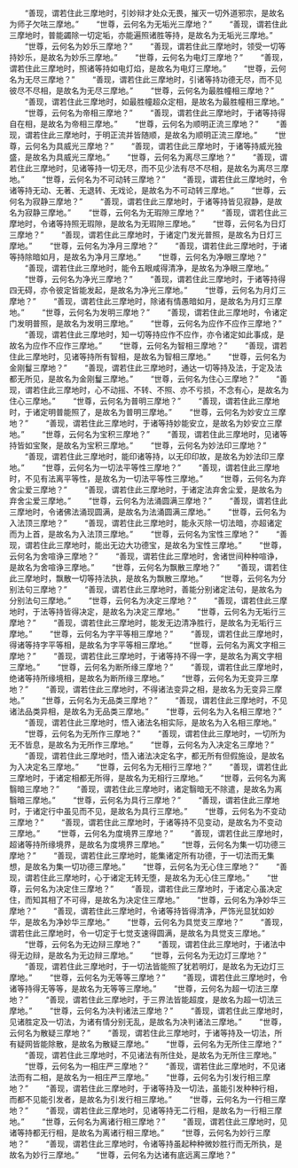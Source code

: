 <!-- { "loadSidebar": true } -->
　　“善现，谓若住此三摩地时，引妙辩才处众无畏，摧灭一切外道邪宗，是故名为师子欠呿三摩地。”
　　“世尊，云何名为无垢光三摩地？”
　　“善现，谓若住此三摩地时，普能蠲除一切定垢，亦能遍照诸胜等持，是故名为无垢光三摩地。”
　　“世尊，云何名为妙乐三摩地？”
　　“善现，谓若住此三摩地时，领受一切等持妙乐，是故名为妙乐三摩地。”
　　“世尊，云何名为电灯三摩地？”
　　“善现，谓若住此三摩地时，照诸等持如电灯焰，是故名为电灯三摩地。”
　　“世尊，云何名为无尽三摩地？”
　　“善现，谓若住此三摩地时，引诸等持功德无尽，而不见彼尽不尽相，是故名为无尽三摩地。”
　　“世尊，云何名为最胜幢相三摩地？”
　　“善现，谓若住此三摩地时，如最胜幢超众定相，是故名为最胜幢相三摩地。”
　　“世尊，云何名为帝相三摩地？”
　　“善现，谓若住此三摩地时，于诸等持得自在相，是故名为帝相三摩地。”
　　“世尊，云何名为顺明正流三摩地？”
　　“善现，谓若住此三摩地时，于明正流并皆随顺，是故名为顺明正流三摩地。”
　　“世尊，云何名为具威光三摩地？”
　　“善现，谓若住此三摩地时，于诸等持威光独盛，是故名为具威光三摩地。”
　　“世尊，云何名为离尽三摩地？”
　　“善现，谓若住此三摩地时，见诸等持一切无尽，而不见少法有尽不尽相，是故名为离尽三摩地。”
　　“世尊，云何名为不可动转三摩地？”
　　“善现，谓若住此三摩地时，令诸等持无动、无著、无退转、无戏论，是故名为不可动转三摩地。”
　　“世尊，云何名为寂静三摩地？”
　　“善现，谓若住此三摩地时，于诸等持皆见寂静，是故名为寂静三摩地。”
　　“世尊，云何名为无瑕隙三摩地？”
　　“善现，谓若住此三摩地时，令诸等持照无瑕隙，是故名为无瑕隙三摩地。”
　　“世尊，云何名为日灯三摩地？”
　　“善现，谓若住此三摩地时，于诸定门发光普照，是故名为日灯三摩地。”
　　“世尊，云何名为净月三摩地？”
　　“善现，谓若住此三摩地时，于诸等持除暗如月，是故名为净月三摩地。”
　　“世尊，云何名为净眼三摩地？”
　　“善现，谓若住此三摩地时，能令五眼咸得清净，是故名为净眼三摩地。”
　　“世尊，云何名为净光三摩地？”
　　“善现，谓若住此三摩地时，于诸等持得四无碍，亦令彼定皆能发起，是故名为净光三摩地。”
　　“世尊，云何名为月灯三摩地？”
　　“善现，谓若住此三摩地时，除诸有情愚暗如月，是故名为月灯三摩地。”
　　“世尊，云何名为发明三摩地？”
　　“善现，谓若住此三摩地时，令诸定门发明普照，是故名为发明三摩地。”
　　“世尊，云何名为应作不应作三摩地？”
　　“善现，谓若住此三摩地时，知一切等持应作不应作，亦令诸定如此事成，是故名为应作不应作三摩地。”
　　“世尊，云何名为智相三摩地？”
　　“善现，谓若住此三摩地时，见诸等持所有智相，是故名为智相三摩地。”
　　“世尊，云何名为金刚鬘三摩地？”
　　“善现，谓若住此三摩地时，通达一切等持及法，于定及法都无所见，是故名为金刚鬘三摩地。”
　　“世尊，云何名为住心三摩地？”
　　“善现，谓若住此三摩地时，心不动摇、不转、不照、亦不亏损，不念有心，是故名为住心三摩地。”
　　“世尊，云何名为普明三摩地？”
　　“善现，谓若住此三摩地时，于诸定明普能照了，是故名为普明三摩地。”
　　“世尊，云何名为妙安立三摩地？”
　　“善现，谓若住此三摩地时，于诸等持妙能安立，是故名为妙安立三摩地。”
　　“世尊，云何名为宝积三摩地？”
　　“善现，谓若住此三摩地时，见诸等持皆如宝聚，是故名为宝积三摩地。”
　　“世尊，云何名为妙法印三摩地？”
　　“善现，谓若住此三摩地时，能印诸等持，以无印印故，是故名为妙法印三摩地。”
　　“世尊，云何名为一切法平等性三摩地？”
　　“善现，谓若住此三摩地时，不见有法离平等性，是故名为一切法平等性三摩地。”
　　“世尊，云何名为弃舍尘爱三摩地？”
　　“善现，谓若住此三摩地时，于诸定法弃舍尘爱，是故名为弃舍尘爱三摩地。”
　　“世尊，云何名为法涌圆满三摩地？”
　　“善现，谓若住此三摩地时，令诸佛法涌现圆满，是故名为法涌圆满三摩地。”
　　“世尊，云何名为入法顶三摩地？”
　　“善现，谓若住此三摩地时，能永灭除一切法暗，亦超诸定而为上首，是故名为入法顶三摩地。”
　　“世尊，云何名为宝性三摩地？”
　　“善现，谓若住此三摩地时，能出无边大功德宝，是故名为宝性三摩地。”
　　“世尊，云何名为舍喧诤三摩地？”
　　“善现，谓若住此三摩地时，舍诸世间种种喧诤，是故名为舍喧诤三摩地。”
　　“世尊，云何名为飘散三摩地？”
　　“善现，谓若住此三摩地时，飘散一切等持法执，是故名为飘散三摩地。”
　　“世尊，云何名为分别法句三摩地？”
　　“善现，谓若住此三摩地时，善能分别诸定法句，是故名为分别法句三摩地。”
　　“世尊，云何名为决定三摩地？”
　　“善现，谓若住此三摩地时，于法等持皆得决定，是故名为决定三摩地。”
　　“世尊，云何名为无垢行三摩地？”
　　“善现，谓若住此三摩地时，能发无边清净胜行，是故名为无垢行三摩地。”
　　“世尊，云何名为字平等相三摩地？”
　　“善现，谓若住此三摩地时，得诸等持字平等相，是故名为字平等相三摩地。”
　　“世尊，云何名为离文字相三摩地？”
　　“善现，谓若住此三摩地时，于诸等持不得一字，是故名为离文字相三摩地。”
　　“世尊，云何名为断所缘三摩地？”
　　“善现，谓若住此三摩地时，绝诸等持所缘境相，是故名为断所缘三摩地。”
　　“世尊，云何名为无变异三摩地？”
　　“善现，谓若住此三摩地时，不得诸法变异之相，是故名为无变异三摩地。”
　　“世尊，云何名为无品类三摩地？”
　　“善现，谓若住此三摩地时，不见诸法品类异相，是故名为无品类三摩地。”
　　“世尊，云何名为入名相三摩地？”
　　“善现，谓若住此三摩地时，悟入诸法名相实际，是故名为入名相三摩地。”
　　“世尊，云何名为无所作三摩地？”
　　“善现，谓若住此三摩地时，一切所为无不皆息，是故名为无所作三摩地。”
　　“世尊，云何名为入决定名三摩地？”
　　“善现，谓若住此三摩地时，悟入诸法决定名字，都无所有但假施设，是故名为入决定名三摩地。”
　　“世尊，云何名为无相行三摩地？”
　　“善现，谓若住此三摩地时，于诸定相都无所得，是故名为无相行三摩地。”
　　“世尊，云何名为离翳暗三摩地？”
　　“善现，谓若住此三摩地时，诸定翳暗无不除遣，是故名为离翳暗三摩地。”
　　“世尊，云何名为具行三摩地？”
　　“善现，谓若住此三摩地时，于诸定行中虽见而不见，是故名为具行三摩地。”
　　“世尊，云何名为不变动三摩地？”
　　“善现，谓若住此三摩地时，于诸等持不见变动，是故名为不变动三摩地。”
　　“世尊，云何名为度境界三摩地？”
　　“善现，谓若住此三摩地时，超诸等持所缘境界，是故名为度境界三摩地。”
　　“世尊，云何名为集一切功德三摩地？”
　　“善现，谓若住此三摩地时，能集诸定所有功德，于一切法而无集想，是故名为集一切功德三摩地。”
　　“世尊，云何名为无心住三摩地？”
　　“善现，谓若住此三摩地时，心于诸定无转无堕，是故名为无心住三摩地。”
　　“世尊，云何名为决定住三摩地？”
　　“善现，谓若住此三摩地时，于诸定心虽决定住，而知其相了不可得，是故名为决定住三摩地。”
　　“世尊，云何名为净妙华三摩地？”
　　“善现，谓若住此三摩地时，令诸等持皆得清净，严饰光显犹如妙华，是故名为净妙华三摩地。”
　　“世尊，云何名为具觉支三摩地？”
　　“善现，谓若住此三摩地时，令一切定于七觉支速得圆满，是故名为具觉支三摩地。”
　　“世尊，云何名为无边辩三摩地？”
　　“善现，谓若住此三摩地时，于诸法中得无边辩，是故名为无边辩三摩地。”
　　“世尊，云何名为无边灯三摩地？”
　　“善现，谓若住此三摩地时，于一切法皆能照了犹若明灯，是故名为无边灯三摩地。”
　　“世尊，云何名为无等等三摩地？”
　　“善现，谓若住此三摩地时，令诸等持得无等等，是故名为无等等三摩地。”
　　“世尊，云何名为超一切法三摩地？”
　　“善现，谓若住此三摩地时，于三界法皆能超度，是故名为超一切法三摩地。”
　　“世尊，云何名为决判诸法三摩地？”
　　“善现，谓若住此三摩地时，见诸胜定及一切法，为诸有情分别无乱，是故名为决判诸法三摩地。”
　　“世尊，云何名为散疑三摩地？”
　　“善现，谓若住此三摩地时，于诸等持及一切法，所有疑网皆能除散，是故名为散疑三摩地。”
　　“世尊，云何名为无所住三摩地？”
　　“善现，谓若住此三摩地时，不见诸法有所住处，是故名为无所住三摩地。”
　　“世尊，云何名为一相庄严三摩地？”
　　“善现，谓若住此三摩地时，不见诸法而有二相，是故名为一相庄严三摩地。”
　　“世尊，云何名为引发行相三摩地？”
　　“善现，谓若住此三摩地时，于诸等持及一切法，虽能引发种种行相，而都不见能引发者，是故名为引发行相三摩地。”
　　“世尊，云何名为一行相三摩地？”
　　“善现，谓若住此三摩地时，见诸等持无二行相，是故名为一行相三摩地。”
　　“世尊，云何名为离诸行相三摩地？”
　　“善现，谓若住此三摩地时，见诸等持都无行相，是故名为离诸行相三摩地。”
　　“世尊，云何名为妙行三摩地？”
　　“善现，谓若住此三摩地时，令诸等持虽起种种微妙胜行而无所执，是故名为妙行三摩地。”
　　“世尊，云何名为达诸有底远离三摩地？”
